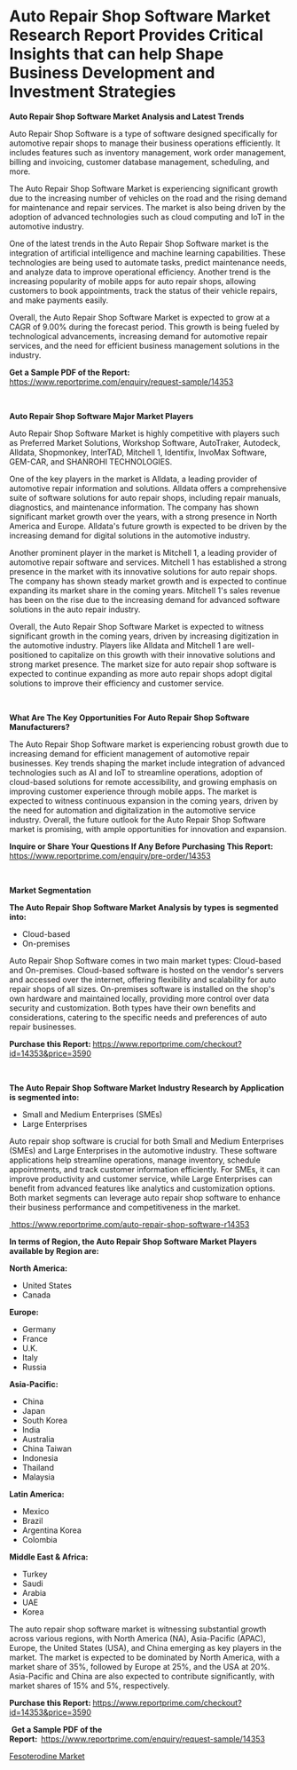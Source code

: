 <p><h1>Auto Repair Shop Software Market Research Report Provides Critical Insights that can help Shape Business Development and Investment Strategies</h1></p><p><strong>Auto Repair Shop Software Market Analysis and Latest Trends</strong></p>
<p><p>Auto Repair Shop Software is a type of software designed specifically for automotive repair shops to manage their business operations efficiently. It includes features such as inventory management, work order management, billing and invoicing, customer database management, scheduling, and more. </p><p>The Auto Repair Shop Software Market is experiencing significant growth due to the increasing number of vehicles on the road and the rising demand for maintenance and repair services. The market is also being driven by the adoption of advanced technologies such as cloud computing and IoT in the automotive industry. </p><p>One of the latest trends in the Auto Repair Shop Software market is the integration of artificial intelligence and machine learning capabilities. These technologies are being used to automate tasks, predict maintenance needs, and analyze data to improve operational efficiency. Another trend is the increasing popularity of mobile apps for auto repair shops, allowing customers to book appointments, track the status of their vehicle repairs, and make payments easily.</p><p>Overall, the Auto Repair Shop Software Market is expected to grow at a CAGR of 9.00% during the forecast period. This growth is being fueled by technological advancements, increasing demand for automotive repair services, and the need for efficient business management solutions in the industry.</p></p>
<p><strong>Get a Sample PDF of the Report:&nbsp;</strong> <a href="https://www.reportprime.com/enquiry/request-sample/14353">https://www.reportprime.com/enquiry/request-sample/14353</a></p>
<p>&nbsp;</p>
<p><strong>Auto Repair Shop Software Major Market Players</strong></p>
<p><p>Auto Repair Shop Software Market is highly competitive with players such as Preferred Market Solutions, Workshop Software, AutoTraker, Autodeck, Alldata, Shopmonkey, InterTAD, Mitchell 1, Identifix, InvoMax Software, GEM-CAR, and SHANROHI TECHNOLOGIES. </p><p>One of the key players in the market is Alldata, a leading provider of automotive repair information and solutions. Alldata offers a comprehensive suite of software solutions for auto repair shops, including repair manuals, diagnostics, and maintenance information. The company has shown significant market growth over the years, with a strong presence in North America and Europe. Alldata's future growth is expected to be driven by the increasing demand for digital solutions in the automotive industry.</p><p>Another prominent player in the market is Mitchell 1, a leading provider of automotive repair software and services. Mitchell 1 has established a strong presence in the market with its innovative solutions for auto repair shops. The company has shown steady market growth and is expected to continue expanding its market share in the coming years. Mitchell 1's sales revenue has been on the rise due to the increasing demand for advanced software solutions in the auto repair industry.</p><p>Overall, the Auto Repair Shop Software Market is expected to witness significant growth in the coming years, driven by increasing digitization in the automotive industry. Players like Alldata and Mitchell 1 are well-positioned to capitalize on this growth with their innovative solutions and strong market presence. The market size for auto repair shop software is expected to continue expanding as more auto repair shops adopt digital solutions to improve their efficiency and customer service.</p></p>
<p>&nbsp;</p>
<p><strong>What Are The Key Opportunities For Auto Repair Shop Software Manufacturers?</strong></p>
<p><p>The Auto Repair Shop Software market is experiencing robust growth due to increasing demand for efficient management of automotive repair businesses. Key trends shaping the market include integration of advanced technologies such as AI and IoT to streamline operations, adoption of cloud-based solutions for remote accessibility, and growing emphasis on improving customer experience through mobile apps. The market is expected to witness continuous expansion in the coming years, driven by the need for automation and digitalization in the automotive service industry. Overall, the future outlook for the Auto Repair Shop Software market is promising, with ample opportunities for innovation and expansion.</p></p>
<p><strong>Inquire or Share Your Questions If Any Before Purchasing This Report:</strong> <a href="https://www.reportprime.com/enquiry/pre-order/14353">https://www.reportprime.com/enquiry/pre-order/14353</a></p>
<p>&nbsp;</p>
<p><strong>Market Segmentation</strong></p>
<p><strong>The Auto Repair Shop Software Market Analysis by types is segmented into:</strong></p>
<p><ul><li>Cloud-based</li><li>On-premises</li></ul></p>
<p><p>Auto Repair Shop Software comes in two main market types: Cloud-based and On-premises. Cloud-based software is hosted on the vendor's servers and accessed over the internet, offering flexibility and scalability for auto repair shops of all sizes. On-premises software is installed on the shop's own hardware and maintained locally, providing more control over data security and customization. Both types have their own benefits and considerations, catering to the specific needs and preferences of auto repair businesses.</p></p>
<p><strong>Purchase this Report:&nbsp;</strong><a href="https://www.reportprime.com/checkout?id=14353&price=3590">https://www.reportprime.com/checkout?id=14353&price=3590</a></p>
<p>&nbsp;</p>
<p><strong>The Auto Repair Shop Software Market Industry Research by Application is segmented into:</strong></p>
<p><ul><li>Small and Medium Enterprises (SMEs)</li><li>Large Enterprises</li></ul></p>
<p><p>Auto repair shop software is crucial for both Small and Medium Enterprises (SMEs) and Large Enterprises in the automotive industry. These software applications help streamline operations, manage inventory, schedule appointments, and track customer information efficiently. For SMEs, it can improve productivity and customer service, while Large Enterprises can benefit from advanced features like analytics and customization options. Both market segments can leverage auto repair shop software to enhance their business performance and competitiveness in the market.</p></p>
<p><a href="https://www.reportprime.com/auto-repair-shop-software-r14353">&nbsp;https://www.reportprime.com/auto-repair-shop-software-r14353</a></p>
<p><strong>In terms of Region, the Auto Repair Shop Software Market Players available by Region are:</strong></p>
<p>
    <p> <strong> North America: </strong>
        <ul>
            <li>United States</li>
            <li>Canada</li>
        </ul>
        </p> 
    <p> <strong> Europe: </strong>
        <ul>
            <li>Germany</li>
            <li>France</li>
            <li>U.K.</li>
            <li>Italy</li>
            <li>Russia</li>
        </ul>
        </p> 
    <p> <strong> Asia-Pacific: </strong>
        <ul>
            <li>China</li>
            <li>Japan</li>
            <li>South Korea</li>
            <li>India</li>
            <li>Australia</li>
            <li>China Taiwan</li>
            <li>Indonesia</li>
            <li>Thailand</li>
            <li>Malaysia</li>
        </ul>
        </p> 
    <p> <strong> Latin America: </strong>
        <ul>
            <li>Mexico</li>
            <li>Brazil</li>
            <li>Argentina Korea</li>
            <li>Colombia</li>
        </ul>
        </p> 
    <p> <strong> Middle East & Africa: </strong>
        <ul>
            <li>Turkey</li>
            <li>Saudi</li>
            <li>Arabia</li>
            <li>UAE</li>
            <li>Korea</li>
        </ul>
    </p>
    </p>
<p><p>The auto repair shop software market is witnessing substantial growth across various regions, with North America (NA), Asia-Pacific (APAC), Europe, the United States (USA), and China emerging as key players in the market. The market is expected to be dominated by North America, with a market share of 35%, followed by Europe at 25%, and the USA at 20%. Asia-Pacific and China are also expected to contribute significantly, with market shares of 15% and 5%, respectively.</p></p>
<p><strong>Purchase this Report: </strong><a href="https://www.reportprime.com/checkout?id=14353&price=3590">https://www.reportprime.com/checkout?id=14353&price=3590</a></p>
<p>&nbsp;<strong>Get a Sample PDF of the Report:&nbsp;&nbsp;</strong><a href="https://www.reportprime.com/enquiry/request-sample/14353">https://www.reportprime.com/enquiry/request-sample/14353</a></p>
<p><strong></strong></p>
<p><p><a href="https://github.com/changoleonlaverguenzanoexiste/Market-Research-Report-List-4/blob/main/fesoterodine-market.md">Fesoterodine Market</a></p></p>